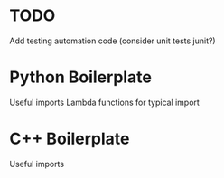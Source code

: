 # TODO
Add testing automation code (consider unit tests junit?)

# Python Boilerplate
Useful imports
Lambda functions for typical import

# C++ Boilerplate
Useful imports
